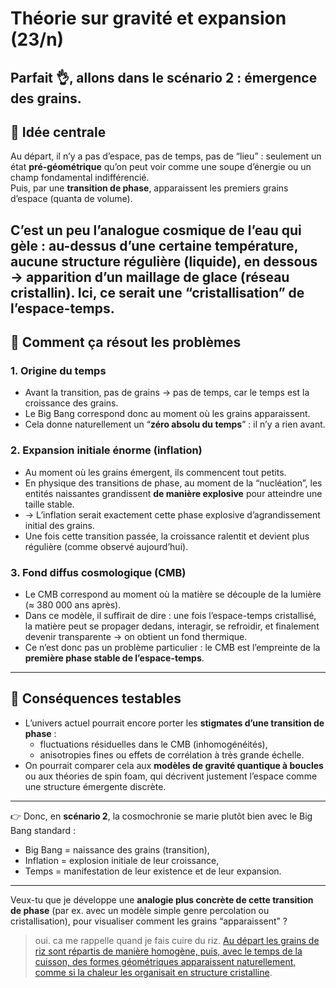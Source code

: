 # Théorie sur gravité et expansion (23/n)

Parfait 👌, allons dans le scénario 2 : émergence des grains.
---

## 🔹 Idée centrale

Au départ, il n’y a pas d’espace, pas de temps, pas de “lieu” : seulement un état **pré-géométrique** qu’on peut voir comme une soupe d’énergie ou un champ fondamental indifférencié.\
Puis, par une **transition de phase**, apparaissent les premiers grains d’espace (quanta de volume).

C’est un peu l’analogue cosmique de l’eau qui gèle : au-dessus d’une certaine température, aucune structure régulière (liquide), en dessous → apparition d’un maillage de glace (réseau cristallin). Ici, ce serait une “cristallisation” de l’espace-temps.
---

## 🔹 Comment ça résout les problèmes

### 1. Origine du temps

- Avant la transition, pas de grains → pas de temps, car le temps est la croissance des grains.
- Le Big Bang correspond donc au moment où les grains apparaissent.
- Cela donne naturellement un “**zéro absolu du temps**” : il n’y a rien avant.

### 2. Expansion initiale énorme (inflation)

- Au moment où les grains émergent, ils commencent tout petits.
- En physique des transitions de phase, au moment de la “nucléation”, les entités naissantes grandissent **de manière explosive** pour atteindre une taille stable.
- → L’inflation serait exactement cette phase explosive d’agrandissement initial des grains.
- Une fois cette transition passée, la croissance ralentit et devient plus régulière (comme observé aujourd’hui).

### 3. Fond diffus cosmologique (CMB)

- Le CMB correspond au moment où la matière se découple de la lumière (≈ 380 000 ans après).
- Dans ce modèle, il suffirait de dire : une fois l’espace-temps cristallisé, la matière peut se propager dedans, interagir, se refroidir, et finalement devenir transparente → on obtient un fond thermique.
- Ce n’est donc pas un problème particulier : le CMB est l’empreinte de la **première phase stable de l’espace-temps**.

---

## 🔹 Conséquences testables

- L’univers actuel pourrait encore porter les **stigmates d’une transition de phase** :
    - fluctuations résiduelles dans le CMB (inhomogénéités),
    - anisotropies fines ou effets de corrélation à très grande échelle.
- On pourrait comparer cela aux **modèles de gravité quantique à boucles** ou aux théories de spin foam, qui décrivent justement l’espace comme une structure émergente discrète.

---
👉 Donc, en **scénario 2**, la cosmochronie se marie plutôt bien avec le Big Bang standard :

- Big Bang = naissance des grains (transition),
- Inflation = explosion initiale de leur croissance,
- Temps = manifestation de leur existence et de leur expansion.

---
Veux-tu que je développe une **analogie plus concrète de cette transition de phase** (par ex. avec un modèle simple genre percolation ou cristallisation), pour visualiser comment les grains “apparaissent” ?

> oui. ca me rappelle quand je fais cuire du riz. [Au départ les grains de riz sont répartis de manière homogène, puis, avec le temps de la cuisson, des formes géométriques apparaissent naturellement, comme si la chaleur les organisait en structure cristalline](24.md).
> 
